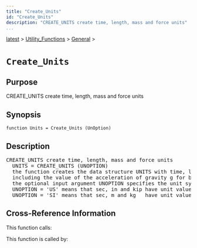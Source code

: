 ```yaml
---
title: "Create_Units"
id: "Create_Units"
description: "CREATE_UNITS create time, length, mass and force units"
...
```


<!-- <a name="_top"></a> -->
<!-- <div><a href="../../../.autoindex.md">Home</a> &gt;  -->
 <a href="#">latest</a> &gt; <a href="#">Utility_Functions</a> &gt; <a href=".autoindex.md">General</a> &gt; 
<!-- Create_Units.m</div> -->

<!--<table width="100%"><tr><td align="left"><a href="../../../.autoindex.md"><img alt="<" border="0" src="../../../left.png">&nbsp;Master index</a></td>
<td align="right"><a href=".autoindex.md">Index for latest\Utility_Functions\General&nbsp;<img alt=">" border="0" src="../../../right.png"></a></td></tr></table>-->
# `Create_Units`



## <a name="_name"></a>Purpose


CREATE_UNITS create time, length, mass and force units

<!-- <div class="box"><strong>CREATE_UNITS create time, length, mass and force units</strong></div> -->

## <a name="_synopsis"></a>Synopsis

`function Units = Create_Units (UnOption)` 

## Description


<pre class="comment">CREATE_UNITS create time, length, mass and force units
  UNITS = CREATE_UNITS (UNOPTION)
  the function creates the data structure UNITS with time, length, mass and force units
  including the value of the acceleration of gravity g for both the SI and the U.S. system;
  the optional input argument UNOPTION specifies the unit system to select for unit values:
  UNOPTION = 'US' means that sec, in and kip have unit value for deriving the remaining units
  UNOPTION = 'SI' means that sec, m and kg   have unit value for deriving the remaining units</pre>
<!-- <div class="fragment"><pre class="comment">CREATE_UNITS create time, length, mass and force units
  UNITS = CREATE_UNITS (UNOPTION)
  the function creates the data structure UNITS with time, length, mass and force units
  including the value of the acceleration of gravity g for both the SI and the U.S. system;
  the optional input argument UNOPTION specifies the unit system to select for unit values:
  UNOPTION = 'US' means that sec, in and kip have unit value for deriving the remaining units
  UNOPTION = 'SI' means that sec, m and kg   have unit value for deriving the remaining units</pre></div> -->

<!-- crossreference -->
## <a name="_cross"></a>Cross-Reference Information

This function calls:
<ul style="list-style-image:url(../../../matlabicon.gif)">
</ul>

This function is called by:
<ul style="list-style-image:url(../../../matlabicon.gif)">
</ul>
<!-- crossreference -->




<!-- <hr><address>Generated on Mon 15-Feb-2021 18:38:47 by <strong><a href="http://www.artefact.tk/software/matlab/m2html/" title="Matlab Documentation in HTML">m2html</a></strong> &copy; 2005</address> -->